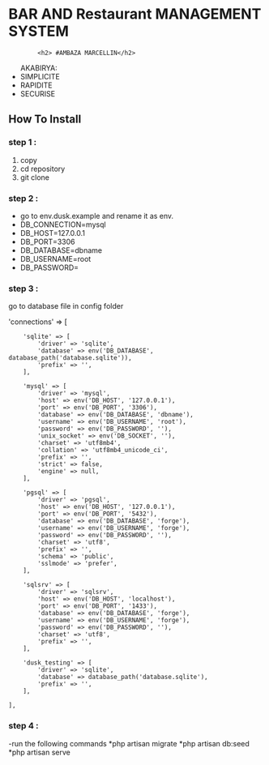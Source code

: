 

<h1>BAR AND Restaurant MANAGEMENT SYSTEM</h1>


			<h2> #AMBAZA MARCELLIN</h2>

<ul>AKABIRYA: 
		<li>SIMPLICITE</li>
		<li>RAPIDITE</li>
		<li>SECURISE</li>

</ul>


<h2>How To Install</h2>

 <h3>step 1 :</h3>
 	<ol>
    <li>copy</li>
 	<li>cd repository</li>
 	<li>git clone</li> 
 </ol>
 <h3>step 2 : </h3>
    <ul>
 	  <li>go to env.dusk.example and rename it as env.</li>
 	<li>DB_CONNECTION=mysql</li>
	<li>DB_HOST=127.0.0.1</li>
	<li>DB_PORT=3306</li>
	<li>DB_DATABASE=dbname</li>
	<li>DB_USERNAME=root</li>
	<li>DB_PASSWORD=</li>
</ul>

 <h3>step 3 :</h3>
 	<p>go to database file in config folder</p>
 	'connections' => [

        'sqlite' => [
            'driver' => 'sqlite',
            'database' => env('DB_DATABASE', database_path('database.sqlite')),
            'prefix' => '',
        ],

        'mysql' => [
            'driver' => 'mysql',
            'host' => env('DB_HOST', '127.0.0.1'),
            'port' => env('DB_PORT', '3306'),
            'database' => env('DB_DATABASE', 'dbname'),
            'username' => env('DB_USERNAME', 'root'),
            'password' => env('DB_PASSWORD', ''),
            'unix_socket' => env('DB_SOCKET', ''),
            'charset' => 'utf8mb4',
            'collation' => 'utf8mb4_unicode_ci',
            'prefix' => '',
            'strict' => false,
            'engine' => null,
        ],

        'pgsql' => [
            'driver' => 'pgsql',
            'host' => env('DB_HOST', '127.0.0.1'),
            'port' => env('DB_PORT', '5432'),
            'database' => env('DB_DATABASE', 'forge'),
            'username' => env('DB_USERNAME', 'forge'),
            'password' => env('DB_PASSWORD', ''),
            'charset' => 'utf8',
            'prefix' => '',
            'schema' => 'public',
            'sslmode' => 'prefer',
        ],

        'sqlsrv' => [
            'driver' => 'sqlsrv',
            'host' => env('DB_HOST', 'localhost'),
            'port' => env('DB_PORT', '1433'),
            'database' => env('DB_DATABASE', 'forge'),
            'username' => env('DB_USERNAME', 'forge'),
            'password' => env('DB_PASSWORD', ''),
            'charset' => 'utf8',
            'prefix' => '',
        ],

        'dusk_testing' => [
            'driver' => 'sqlite',
            'database' => database_path('database.sqlite'),
            'prefix' => '',
        ],

    ],

   <h3>step 4 :</h3>
    -run the following commands
    	*php artisan migrate
    	*php artisan db:seed
    	*php artisan serve
